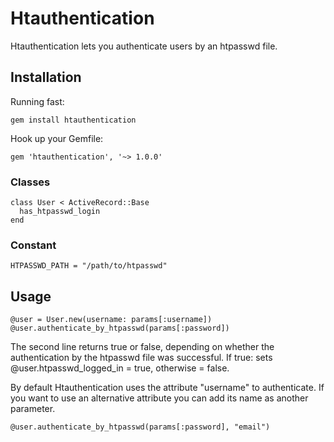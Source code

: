 Htauthentication
=============

Htauthentication lets you authenticate users by an htpasswd file.


Installation
-----------

Running fast:

    gem install htauthentication

Hook up your Gemfile:

    gem 'htauthentication', '~> 1.0.0'
    

### Classes

    class User < ActiveRecord::Base
      has_htpasswd_login
    end
    
### Constant

    HTPASSWD_PATH = "/path/to/htpasswd"
     
    
Usage
-----------

    @user = User.new(username: params[:username])
    @user.authenticate_by_htpasswd(params[:password])
    
The second line returns true or false, depending on whether the authentication by the htpasswd 
file was successful. If true: sets @user.htpasswd_logged_in = true, otherwise = false.

By default Htauthentication uses the attribute "username" to authenticate. If you want 
to use an alternative attribute you can add its name as another parameter.

    @user.authenticate_by_htpasswd(params[:password], "email")


